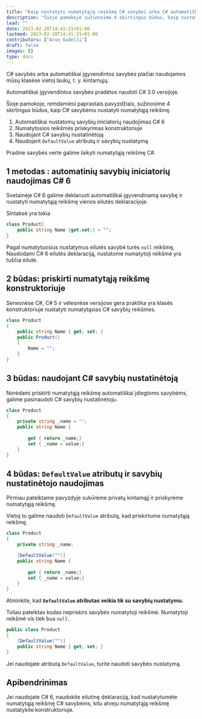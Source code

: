 ```yaml
---
title: "Kaip nustatyti numatytąją reikšmę C# savybei arba C# automatiškai įgyvendintai savybei"
description: "Šioje pamokoje sužinosime 4 skirtingus būdus, kaip nustatyti numatytąją reikšmę C# savybėms naudojant paprastus pavyzdžius"
lead: ""
date: 2023-02-20T14:41:21+01:00
lastmod: 2023-02-20T14:41:21+01:00
contributors: ["Arun Gudelli"]
draft: false
images: []
type: docs
---
```


C# savybės arba automatiškai įgyvendintos savybės plačiai naudojamos mūsų klasėse vietoj laukų, t. y. kintamųjų.  

Automatiškai įgyvendintos savybės pradėtos naudoti C# 3.0 versijoje.

Šioje pamokoje, remdamiesi paprastais pavyzdžiais, sužinosime 4 skirtingus būdus, kaip C# savybėms nustatyti numatytąją reikšmę.

1. Automatiškai nustatomų savybių iniciatorių naudojimas C# 6
2. Numatytosios reikšmės priskyrimas konstruktoriuje
3. Naudojant C# savybių nustatinėtoją
4. Naudojant `DefaultValue` atributų ir savybių nustatymą

Pradine savybės verte galime laikyti numatytąją reikšmę C#.

## 1 metodas : automatinių savybių iniciatorių naudojimas C# 6

Svetainėje C# 6 galime deklaruoti automatiškai įgyvendinamą savybę ir nustatyti numatytąją reikšmę vienos eilutės deklaracijoje.

Sintaksė yra tokia

```csharp
class Product{
    public string Name {get;set;} = "";
}
```
Pagal numatytuosius nustatymus eilutės savybė turės `null` reikšmę, Naudodami C# 6 eilutės deklaraciją, nustatome numatytoji reikšmė yra tuščia eilutė. 

## 2 būdas: priskirti numatytąją reikšmę konstruktoriuje

Senesnėse C#, C# 5 ir vėlesnėse versijose gera praktika yra klasės konstruktoriuje nustatyti numatytąsias C# savybių reikšmes.

```csharp
class Product 
{
    public string Name { get; set; }
    public Product()
    {
        Name = "";
    }
}
```

## 3 būdas: naudojant C# savybių nustatinėtoją 

Norėdami priskirti numatytąją reikšmę automatiškai įdiegtoms savybėms, galime pasinaudoti C# savybių nustatinėtoju.

```csharp
class Product 
{
    private string _name = "";
    public string Name { 
        
        get { return _name;}
        set { _name = value;} 
    }
}
```

## 4 būdas: `DefaultValue` atributų ir savybių nustatinėtojo naudojimas

Pirmiau pateiktame pavyzdyje sukūrėme privatų kintamąjį ir priskyrėme numatytąją reikšmę. 

Vietoj to galime naudoti `DefaultValue` atributą, kad priskirtume numatytąją reikšmę.

```csharp
class Product 
{
    private string _name;

    [DefaultValue("")]
    public string Name { 
        
        get { return _name;}
        set { _name = value;} 
    }
}
```

Atminkite, kad **`DefaultValue` atributas veikia tik su savybių nustatymu.** 

Toliau pateiktas kodas nepriskirs savybės numatytoji reikšmė. Numatytoji reikšmė vis tiek bus `null`.

```csharp
public class Product
{
    [DefaultValue("")]
    public string Name { get; set; }
}
```
Jei naudojate atributą `DefaultValue`, turite naudoti savybės nustatymą.


## Apibendrinimas

Jei naudojate C# 6, naudokite eilutinę deklaraciją, kad nustatytumėte numatytąją reikšmę C# savybėms, kitu atveju numatytąją reikšmę nustatykite konstruktoriuje. 








